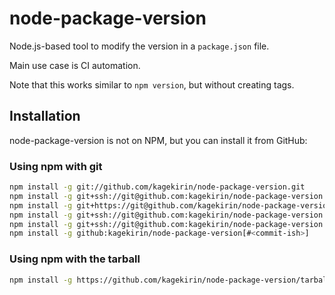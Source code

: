 # node-package-version

Node.js-based tool to modify the version in a `package.json` file.

Main use case is CI automation.

Note that this works similar to `npm version`, but without creating tags.

## Installation

node-package-version is not on NPM, but you can install it from GitHub:

### Using npm with git

```bash
npm install -g git://github.com/kagekirin/node-package-version.git
npm install -g git+ssh://git@github.com:kagekirin/node-package-version.git
npm install -g git+https://git@github.com/kagekirin/node-package-version.git
npm install -g git+ssh://git@github.com:kagekirin/node-package-version.git[#<commit-ish>]
npm install -g git+ssh://git@github.com:kagekirin/node-package-version.git[#semver:^x.x]
npm install -g github:kagekirin/node-package-version[#<commit-ish>]
```

### Using npm with the tarball

```bash
npm install -g https://github.com/kagekirin/node-package-version/tarball/main
```
